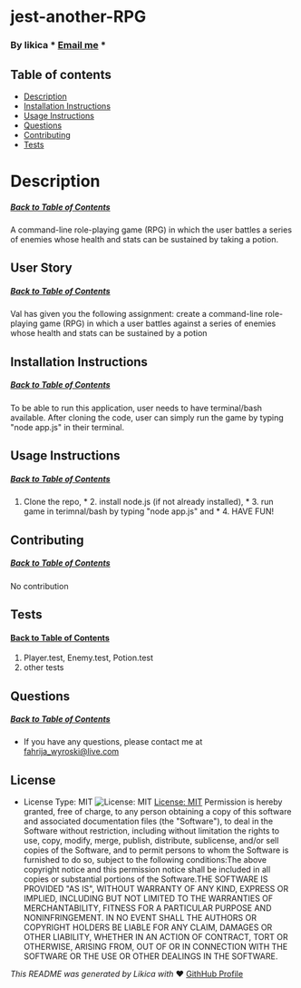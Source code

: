 # jest-another-RPG
  ### By likica * [Email me](mailto:fahrija_wyroski@live.com) * 
 
  ## Table of contents
  * [Description](#Description)
  * [Installation Instructions](#installation-Instructions)
  * [Usage Instructions](#Usage-Instructions)
  * [Questions](#Questions)
  * [Contributing](#Contributing)
  * [Tests](#Tests)
 
  # Description
  ##### [Back to Table of Contents](#Table-of-Contents)
  A command-line role-playing game (RPG) in which the user battles a series of enemies whose health and stats can be sustained by taking a potion.

  ## User Story
  ##### [Back to Table of Contents](#Table-of-Contents)
  Val has given you the following assignment: create a command-line role-playing game (RPG) in which a user battles against a series of enemies whose health and stats can be sustained by a potion

  ## Installation Instructions
  ##### [Back to Table of Contents](#Table-of-Contents)
  To be able to run this application, user needs to have terminal/bash available. After cloning the code, user can simply run the game by typing "node app.js" in their terminal.

  ## Usage Instructions
  ##### [Back to Table of Contents](#Table-of-Contents)
  1. Clone the repo, * 2. install node.js (if not already installed), * 3. run game in terimnal/bash by typing "node app.js" and * 4. HAVE FUN!

  ## Contributing
  ##### [Back to Table of Contents](#Table-of-Contents)
  No contribution

  ## Tests
  #### [Back to Table of Contents](#Table-of-Contents)
  1. Player.test, Enemy.test, Potion.test
  2. other tests

  ## Questions
  ##### [Back to Table of Contents](#Table-of-Contents)
  * If you have any questions, please contact me at fahrija_wyroski@live.com

  ## License 
  * License Type: MIT
    ![License: MIT](https://img.shields.io/badge/License-MIT-green.svg)
    [License: MIT](https://opensource.org/licenses/MIT)
    Permission is hereby granted, free of charge, to any person obtaining a copy of this software and associated documentation files (the "Software"), to deal in the Software without restriction, including without limitation the rights to use, copy, modify, merge, publish, distribute, sublicense, and/or sell copies of the Software, and to permit persons to whom the Software is furnished to do so, subject to the following conditions:The above copyright notice and this permission notice shall be included in all copies or substantial portions of the Software.THE SOFTWARE IS PROVIDED "AS IS", WITHOUT WARRANTY OF ANY KIND, EXPRESS OR IMPLIED, INCLUDING BUT NOT LIMITED TO THE WARRANTIES OF MERCHANTABILITY, FITNESS FOR A PARTICULAR PURPOSE AND NONINFRINGEMENT. IN NO EVENT SHALL THE AUTHORS OR COPYRIGHT HOLDERS BE LIABLE FOR ANY CLAIM, DAMAGES OR OTHER LIABILITY, WHETHER IN AN ACTION OF CONTRACT, TORT OR OTHERWISE, ARISING FROM, OUT OF OR IN CONNECTION WITH THE SOFTWARE OR THE USE OR OTHER DEALINGS IN THE SOFTWARE.


  _This README was generated by Likica with_ ❤️ [GithHub Profile](https://github.com/likica)
